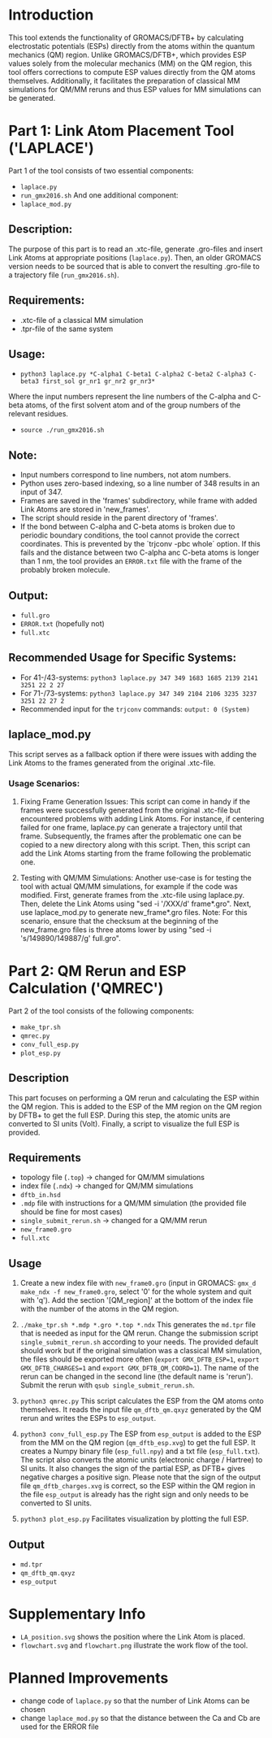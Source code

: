 # Introduction

This tool extends the functionality of GROMACS/DFTB+ by calculating
electrostatic potentials (ESPs) directly from the atoms within the quantum
mechanics (QM) region. Unlike GROMACS/DFTB+, which provides ESP values solely
from the molecular mechanics (MM) on the QM region, this tool offers
corrections to compute ESP values directly from the QM atoms themselves.
Additionally, it facilitates the preparation of classical MM simulations for
QM/MM reruns and thus ESP values for MM simulations can be generated.

# Part 1: Link Atom Placement Tool ('LAPLACE')

Part 1 of the tool consists of two essential components:
- `laplace.py`
- `run_gmx2016.sh`
And one additional component:
- `laplace_mod.py`

## Description:

The purpose of this part is to read an .xtc-file, generate .gro-files and insert
Link Atoms at appropriate positions (`laplace.py`). Then, an older GROMACS version
needs to be sourced that is able to convert the resulting .gro-file to a
trajectory file (`run_gmx2016.sh`).

## Requirements:

- .xtc-file of a classical MM simulation
- .tpr-file of the same system

## Usage:

- `python3 laplace.py *C-alpha1 C-beta1 C-alpha2 C-beta2 C-alpha3 C-beta3 first_sol
gr_nr1 gr_nr2 gr_nr3*`

Where the input numbers represent the line numbers of the C-alpha and C-beta
atoms, of the first solvent atom and of the group numbers of the relevant
residues.

- `source ./run_gmx2016.sh`

## Note:

- Input numbers correspond to line numbers, not atom numbers.
- Python uses zero-based indexing, so a line number of 348 results in an input
  of 347.
- Frames are saved in the 'frames' subdirectory, while frame with added Link
  Atoms are stored in 'new\_frames'.
- The script should reside in the parent directory of 'frames'.
- If the bond between C-alpha and C-beta atoms is broken due to periodic
  boundary conditions, the tool cannot provide the correct coordinates. This is
  prevented by the ´trjconv -pbc whole´ option. If this fails and the distance
  between two C-alpha anc C-beta atoms is longer than 1 nm, the tool provides an
  `ERROR.txt` file with the frame of the probably broken molecule.

## Output:

- `full.gro`
- `ERROR.txt` (hopefully not)
- `full.xtc`

## Recommended Usage for Specific Systems:

- For 41-/43-systems: `python3 laplace.py 347 349 1683 1685 2139 2141 3251 22 2
  27`
- For 71-/73-systems: `python3 laplace.py 347 349 2104 2106 3235 3237 3251 22 27
  2`
- Recommended input for the `trjconv` commands: `output: 0 (System)`

## laplace\_mod.py

This script serves as a fallback option if there were issues with adding the
Link Atoms to the frames generated from the original .xtc-file.

### Usage Scenarios:

1. Fixing Frame Generation Issues:
This script can come in handy if the frames were successfully generated from the
original .xtc-file but encountered problems with adding Link Atoms. For
instance, if centering failed for one frame, laplace.py can generate a trajectory
until that frame. Subsequently, the frames after the problematic one can be
copied to a new directory along with this script. Then, this script can add the
Link Atoms starting from the frame following the problematic one.

2. Testing with QM/MM Simulations:
Another use-case is for testing the tool with actual QM/MM simulations, for
example if the code was modified. First, generate frames from the .xtc-file
using laplace.py. Then, delete the Link Atoms using "sed -i '/XXX/d'
frame\*.gro". Next, use laplace\_mod.py to generate new\_frame\*.gro files. Note: For
this scenario, ensure that the checksum at the beginning of the new\_frame.gro
files is three atoms lower by using "sed -i 's/149890/149887/g' full.gro".


# Part 2: QM Rerun and ESP Calculation ('QMREC')

Part 2 of the tool consists of the following components:
- `make_tpr.sh`
- `qmrec.py`
- `conv_full_esp.py`
- `plot_esp.py`

## Description

This part focuses on performing a QM rerun and calculating the ESP within the QM
region. This is added to the ESP of the MM region on the QM region by DFTB+ to
get the full ESP. During this step, the atomic units are converted to SI units
(Volt). Finally, a script to visualize the full ESP is provided.

## Requirements

- topology file (`.top`) -> changed for QM/MM simulations
- index file (`.ndx`) -> changed for QM/MM simulations
- `dftb_in.hsd`
- `.mdp` file with instructions for a QM/MM simulation (the provided file should
  be fine for most cases)
- `single_submit_rerun.sh` -> changed for a QM/MM rerun
- `new_frame0.gro`
- `full.xtc`

## Usage

1. Create a new index file with `new_frame0.gro` (input in GROMACS: `gmx_d
   make_ndx -f new_frame0.gro`, select '0' for the whole system and quit with
   'q'). Add the section '[QM\_region]' at the bottom of the index file with the
   number of the atoms in the QM region.

2. `./make_tpr.sh *.mdp *.gro *.top *.ndx`
    This generates the `md.tpr` file that is needed as input for the QM rerun.
    Change the submission script `single_submit_rerun.sh` according to your needs.
The provided default should work but if the original simulation was a classical
MM simulation, the files should be exported more often (`export GMX_DFTB_ESP=1`,
`export GMX_DFTB_CHARGES=1` and `export GMX_DFTB_QM_COORD=1`). The name of the rerun
can be changed in the second line (the default name is 'rerun').
Submit the rerun with `qsub single_submit_rerun.sh`.

3. `python3 qmrec.py`
    This script calculates the ESP from the QM atoms onto themselves. It reads
the input file `qm_dftb_qm.qxyz` generated by the QM rerun and writes the ESPs
to `esp_output`. 

4. `python3 conv_full_esp.py`
    The ESP from `esp_output` is added to the ESP from the MM on the QM region
(`qm_dftb_esp.xvg`) to get the full ESP. It creates a Numpy binary file
(`esp_full.npy`) and a txt file (`esp_full.txt`). The script also converts the
atomic units (electronic charge / Hartree) to SI units. It also changes the sign
of the partial ESP, as DFTB+ gives negative charges a positive sign. Please note
that the sign of the output file `qm_dftb_charges.xvg` is correct, so the ESP
within the QM region in the file `esp_output` is already has the right sign and
only needs to be converted to SI units.

5. `python3 plot_esp.py`
    Facilitates visualization by plotting the full ESP.

## Output

- `md.tpr`
- `qm_dftb_qm.qxyz`
- `esp_output`


# Supplementary Info
- `LA_position.svg` shows the position where the Link Atom is placed.
- `flowchart.svg` and `flowchart.png` illustrate the work flow of the tool.


# Planned Improvements
- change code of `laplace.py` so that the number of Link Atoms can be chosen
- change `laplace_mod.py` so that the distance between the Ca and Cb are used for the
  ERROR file
